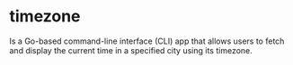 # timezone
Is a Go-based command-line interface (CLI) app that allows users to fetch and display the current time in a specified city using its timezone.
